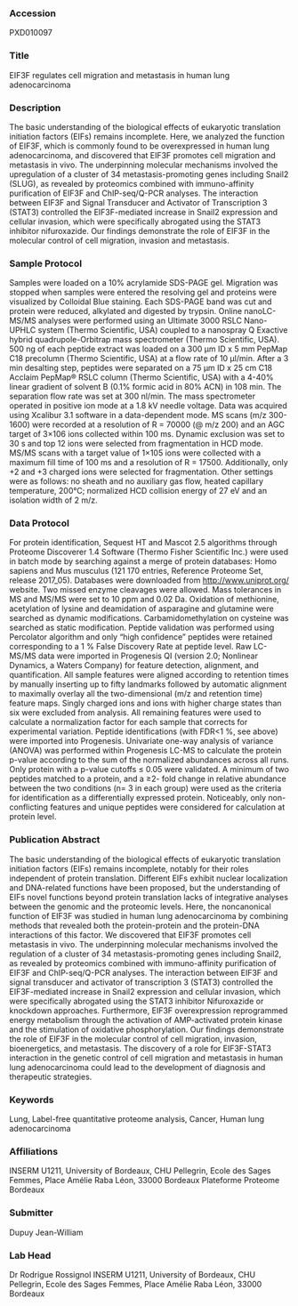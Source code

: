 ### Accession
PXD010097

### Title
EIF3F regulates cell migration and metastasis in human lung adenocarcinoma

### Description
The basic understanding of the biological effects of eukaryotic translation initiation factors (EIFs) remains incomplete. Here, we analyzed the function of EIF3F, which is commonly found to be overexpressed in human lung adenocarcinoma, and discovered that EIF3F promotes cell migration and metastasis in vivo. The underpinning molecular mechanisms involved the upregulation of a cluster of 34 metastasis-promoting genes including Snail2 (SLUG), as revealed by proteomics combined with immuno-affinity purification of EIF3F and ChIP-seq/Q-PCR analyses. The interaction between EIF3F and Signal Transducer and Activator of Transcription 3 (STAT3) controlled the EIF3F-mediated increase in Snail2 expression and cellular invasion, which were specifically abrogated using the STAT3 inhibitor nifuroxazide. Our findings demonstrate the role of EIF3F in the molecular control of cell migration, invasion and metastasis.

### Sample Protocol
Samples were loaded on a 10% acrylamide SDS-PAGE gel. Migration was stopped when samples were entered the resolving gel and proteins were visualized by Colloidal Blue staining. Each SDS-PAGE band was cut and protein were reduced, alkylated and digested by trypsin. Online nanoLC-MS/MS analyses were performed using an Ultimate 3000 RSLC Nano-UPHLC system (Thermo Scientific, USA) coupled to a nanospray Q Exactive hybrid quadrupole-Orbitrap mass spectrometer (Thermo Scientific, USA). 500 ng of each peptide extract was loaded on a 300 µm ID x 5 mm PepMap C18 precolumn (Thermo Scientific, USA) at a flow rate of 10 µl/min. After a 3 min desalting step, peptides were separated on a 75 µm ID x 25 cm C18 Acclaim PepMap® RSLC column (Thermo Scientific, USA) with a 4-40% linear gradient of solvent B (0.1% formic acid in 80% ACN) in 108 min. The separation flow rate was set at 300 nl/min. The mass spectrometer operated in positive ion mode at a 1.8 kV needle voltage. Data was acquired using Xcalibur 3.1 software in a data-dependent mode. MS scans (m/z 300-1600) were recorded at a resolution of R = 70000 (@ m/z 200) and an AGC target of 3×106 ions collected within 100 ms. Dynamic exclusion was set to 30 s and top 12 ions were selected from fragmentation in HCD mode. MS/MS scans with a target value of 1×105 ions were collected with a maximum fill time of 100 ms and a resolution of R = 17500. Additionally, only +2 and +3 charged ions were selected for fragmentation. Other settings were as follows: no sheath and no auxiliary gas flow, heated capillary temperature, 200°C; normalized HCD collision energy of 27 eV and an isolation width of 2 m/z.

### Data Protocol
For protein identification, Sequest HT and Mascot 2.5 algorithms through Proteome Discoverer 1.4 Software (Thermo Fisher Scientific Inc.) were used in batch mode by searching against a merge of protein databases: Homo sapiens and Mus musculus (121 170 entries, Reference Proteome Set, release 2017_05). Databases were downloaded from http://www.uniprot.org/ website. Two missed enzyme cleavages were allowed. Mass tolerances in MS and MS/MS were set to 10 ppm and 0.02 Da. Oxidation of methionine, acetylation of lysine and deamidation of asparagine and glutamine were searched as dynamic modifications. Carbamidomethylation on cysteine was searched as static modification. Peptide validation was performed using Percolator algorithm and only “high confidence” peptides were retained corresponding to a 1 % False Discovery Rate at peptide level. Raw LC-MS/MS data were imported in Progenesis QI (version 2.0; Nonlinear Dynamics, a Waters Company) for feature detection, alignment, and quantification. All sample features were aligned according to retention times by manually inserting up to fifty landmarks followed by automatic alignment to maximally overlay all the two-dimensional (m/z and retention time) feature maps. Singly charged ions and ions with higher charge states than six were excluded from analysis. All remaining features were used to calculate a normalization factor for each sample that corrects for experimental variation. Peptide identifications (with FDR<1 %, see above) were imported into Progenesis. Univariate one-way analysis of variance (ANOVA) was performed within Progenesis LC-MS to calculate the protein p-value according to the sum of the normalized abundances across all runs. Only protein with a p-value cutoffs ≤ 0.05  were validated. A minimum of two peptides matched to a protein, and a ≥2- fold change in relative abundance between the two conditions (n= 3 in each group) were used as the criteria for identification as a differentially expressed protein. Noticeably, only non-conflicting features and unique peptides were considered for calculation at protein level.

### Publication Abstract
The basic understanding of the biological effects of eukaryotic translation initiation factors (EIFs) remains incomplete, notably for their roles independent of protein translation. Different EIFs exhibit nuclear localization and DNA-related functions have been proposed, but the understanding of EIFs novel functions beyond protein translation lacks of integrative analyses between the genomic and the proteomic levels. Here, the noncanonical function of EIF3F was studied in human lung adenocarcinoma by combining methods that revealed both the protein-protein and the protein-DNA interactions of this factor. We discovered that EIF3F promotes cell metastasis in vivo. The underpinning molecular mechanisms involved the regulation of a cluster of 34 metastasis-promoting genes including Snail2, as revealed by proteomics combined with immuno-affinity purification of EIF3F and ChIP-seq/Q-PCR analyses. The interaction between EIF3F and signal transducer and activator of transcription 3 (STAT3) controlled the EIF3F-mediated increase in Snail2 expression and cellular invasion, which were specifically abrogated using the STAT3 inhibitor Nifuroxazide or knockdown approaches. Furthermore, EIF3F overexpression reprogrammed energy metabolism through the activation of AMP-activated protein kinase and the stimulation of oxidative phosphorylation. Our findings demonstrate the role of EIF3F in the molecular control of cell migration, invasion, bioenergetics, and metastasis. The discovery of a role for EIF3F-STAT3 interaction in the genetic control of cell migration and metastasis in human lung adenocarcinoma could lead to the development of diagnosis and therapeutic strategies.

### Keywords
Lung, Label-free quantitative proteome analysis, Cancer, Human lung adenocarcinoma

### Affiliations
INSERM U1211, University of Bordeaux, CHU Pellegrin, Ecole des Sages Femmes, Place Amélie Raba Léon, 33000 Bordeaux
Plateforme Proteome Bordeaux

### Submitter
Dupuy Jean-William

### Lab Head
Dr Rodrigue Rossignol
INSERM U1211, University of Bordeaux, CHU Pellegrin, Ecole des Sages Femmes, Place Amélie Raba Léon, 33000 Bordeaux


